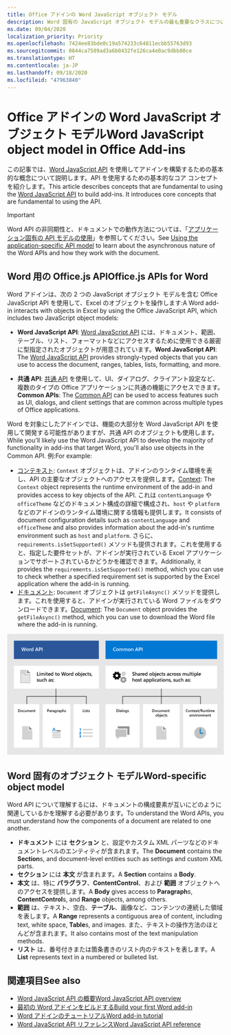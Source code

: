 ```yaml
---
title: Office アドインの Word JavaScript オブジェクト モデル
description: Word 固有の JavaScript オブジェクト モデルの最も重要なクラスについて説明します。
ms.date: 09/04/2020
localization_priority: Priority
ms.openlocfilehash: 7424ee83bde0c19a574233c64811ecbb55763d93
ms.sourcegitcommit: 0844ca7589ad3a6b0432fe126ca4e0ac9dbb80ce
ms.translationtype: HT
ms.contentlocale: ja-JP
ms.lasthandoff: 09/18/2020
ms.locfileid: "47963840"
---
```

# <a name="word-javascript-object-model-in-office-add-ins"></a><span data-ttu-id="31707-103">Office アドインの Word JavaScript オブジェクト モデル</span><span class="sxs-lookup"><span data-stu-id="31707-103">Word JavaScript object model in Office Add-ins</span></span>

<span data-ttu-id="31707-104">この記事では、[Word JavaScript API](../reference/overview/word-add-ins-reference-overview.md) を使用してアドインを構築するための基本的な概念について説明します。API を使用するための基本的なコア コンセプトを紹介します。</span><span class="sxs-lookup"><span data-stu-id="31707-104">This article describes concepts that are fundamental to using the [Word JavaScript API](../reference/overview/word-add-ins-reference-overview.md) to build add-ins. It introduces core concepts that are fundamental to using the API.</span></span>

> [!IMPORTANT]
> <span data-ttu-id="31707-105">Word API の非同期性と、ドキュメントでの動作方法については、「[アプリケーション固有の API モデルの使用](../develop/application-specific-api-model.md)」を参照してください。</span><span class="sxs-lookup"><span data-stu-id="31707-105">See [Using the application-specific API model](../develop/application-specific-api-model.md) to learn about the asynchronous nature of the Word APIs and how they work with the document.</span></span>

## <a name="officejs-apis-for-word"></a><span data-ttu-id="31707-106">Word 用の Office.js API</span><span class="sxs-lookup"><span data-stu-id="31707-106">Office.js APIs for Word</span></span>

<span data-ttu-id="31707-107">Word アドインは、次の 2 つの JavaScript オブジェクト モデルを含む Office JavaScript API を使用して、Excel のオブジェクトを操作します:</span><span class="sxs-lookup"><span data-stu-id="31707-107">A Word add-in interacts with objects in Excel by using the Office JavaScript API, which includes two JavaScript object models:</span></span>

* <span data-ttu-id="31707-108">**Word JavaScript API**: [Word JavaScript API](../reference/overview/word-add-ins-reference-overview.md) には、ドキュメント、範囲、テーブル、リスト、フォーマットなどにアクセスするために使用できる厳密に型指定されたオブジェクトが用意されています。</span><span class="sxs-lookup"><span data-stu-id="31707-108">**Word JavaScript API**: The [Word JavaScript API](../reference/overview/word-add-ins-reference-overview.md) provides strongly-typed objects that you can use to access the document, ranges, tables, lists, formatting, and more.</span></span>

* <span data-ttu-id="31707-109">**共通 API**: [共通 API](/javascript/api/office) を使用して、UI、ダイアログ、クライアント設定など、複数のタイプの Office アプリケーションに共通の機能にアクセスできます。</span><span class="sxs-lookup"><span data-stu-id="31707-109">**Common APIs**: The [Common API](/javascript/api/office) can be used to access features such as UI, dialogs, and client settings that are common across multiple types of Office applications.</span></span>

<span data-ttu-id="31707-110">Word を対象にしたアドインでは、機能の大部分を Word JavaScript API を使用して開発する可能性がありますが、共通 API のオブジェクトも使用します。</span><span class="sxs-lookup"><span data-stu-id="31707-110">While you'll likely use the Word JavaScript API to develop the majority of functionality in add-ins that target Word, you'll also use objects in the Common API.</span></span> <span data-ttu-id="31707-111">例:</span><span class="sxs-lookup"><span data-stu-id="31707-111">For example:</span></span>

* <span data-ttu-id="31707-112">[コンテキスト](/javascript/api/office/office.context): `Context` オブジェクトは、アドインのランタイム環境を表し、API の主要なオブジェクトへのアクセスを提供します。</span><span class="sxs-lookup"><span data-stu-id="31707-112">[Context](/javascript/api/office/office.context): The `Context` object represents the runtime environment of the add-in and provides access to key objects of the API.</span></span> <span data-ttu-id="31707-113">これは `contentLanguage` や `officeTheme` などのドキュメント構成の詳細で構成され、`host` や `platform` などのアドインのランタイム環境に関する情報も提供します。</span><span class="sxs-lookup"><span data-stu-id="31707-113">It consists of document configuration details such as `contentLanguage` and `officeTheme` and also provides information about the add-in's runtime environment such as `host` and `platform`.</span></span> <span data-ttu-id="31707-114">さらに、`requirements.isSetSupported()` メソッドも提供されます。これを使用すると、指定した要件セットが、アドインが実行されている Excel アプリケーションでサポートされているかどうかを確認できます。</span><span class="sxs-lookup"><span data-stu-id="31707-114">Additionally, it provides the `requirements.isSetSupported()` method, which you can use to check whether a specified requirement set is supported by the Excel application where the add-in is running.</span></span>
* <span data-ttu-id="31707-115">[ドキュメント](/javascript/api/office/office.document): `Document` オブジェクトは `getFileAsync()` メソッドを提供します。これを使用すると、アドインが実行されている Word ファイルをダウンロードできます。</span><span class="sxs-lookup"><span data-stu-id="31707-115">[Document](/javascript/api/office/office.document): The `Document` object provides the `getFileAsync()` method, which you can use to download the Word file where the add-in is running.</span></span>

![Word JS API と共通 API の違いを示す画像](../images/word-js-api-common-api.png)

## <a name="word-specific-object-model"></a><span data-ttu-id="31707-117">Word 固有のオブジェクト モデル</span><span class="sxs-lookup"><span data-stu-id="31707-117">Word-specific object model</span></span>

<span data-ttu-id="31707-118">Word API について理解するには、ドキュメントの構成要素が互いにどのように関連しているかを理解する必要があります。</span><span class="sxs-lookup"><span data-stu-id="31707-118">To understand the Word APIs, you must understand how the components of a document are related to one another.</span></span>

* <span data-ttu-id="31707-119">**ドキュメント** には **セクション** と、設定やカスタム XML パーツなどのドキュメントレベルのエンティティが含まれます。</span><span class="sxs-lookup"><span data-stu-id="31707-119">The **Document** contains the **Section**s, and document-level entities such as settings and custom XML parts.</span></span>
* <span data-ttu-id="31707-120">**セクション** には **本文** が含まれます。</span><span class="sxs-lookup"><span data-stu-id="31707-120">A **Section** contains a **Body**.</span></span>
* <span data-ttu-id="31707-121">**本文** は、特に **パラグラフ**、**ContentControl**、および **範囲** オブジェクトへのアクセスを提供します。</span><span class="sxs-lookup"><span data-stu-id="31707-121">A **Body** gives access to **Paragraph**s, **ContentControl**s, and **Range** objects, among others.</span></span>
* <span data-ttu-id="31707-122">**範囲** は、テキスト、空白、**テーブル**、画像など、コンテンツの連続した領域を表します。</span><span class="sxs-lookup"><span data-stu-id="31707-122">A **Range** represents a contiguous area of content, including text, white space, **Table**s, and images.</span></span> <span data-ttu-id="31707-123">また、テキストの操作方法のほとんどが含まれます。</span><span class="sxs-lookup"><span data-stu-id="31707-123">It also contains most of the text manipulation methods.</span></span>
* <span data-ttu-id="31707-124">**リスト** は、番号付きまたは箇条書きのリスト内のテキストを表します。</span><span class="sxs-lookup"><span data-stu-id="31707-124">A **List** represents text in a numbered or bulleted list.</span></span>

## <a name="see-also"></a><span data-ttu-id="31707-125">関連項目</span><span class="sxs-lookup"><span data-stu-id="31707-125">See also</span></span>

- [<span data-ttu-id="31707-126">Word JavaScript API の概要</span><span class="sxs-lookup"><span data-stu-id="31707-126">Word JavaScript API overview</span></span>](../reference/overview/word-add-ins-reference-overview.md)
- [<span data-ttu-id="31707-127">最初の Word アドインをビルドする</span><span class="sxs-lookup"><span data-stu-id="31707-127">Build your first Word add-in</span></span>](../quickstarts/word-quickstart.md)
- [<span data-ttu-id="31707-128">Word アドインのチュートリアル</span><span class="sxs-lookup"><span data-stu-id="31707-128">Word add-in tutorial</span></span>](../tutorials/word-tutorial.md)
- [<span data-ttu-id="31707-129">Word JavaScript API リファレンス</span><span class="sxs-lookup"><span data-stu-id="31707-129">Word JavaScript API reference</span></span>](/javascript/api/word)
